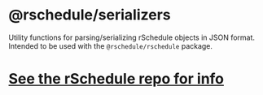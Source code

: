 # @rschedule/serializers

Utility functions for parsing/serializing rSchedule objects in JSON format. Intended to be used with the `@rschedule/rschedule` package.

# [See the rSchedule repo for info](https://gitlab.com/john.carroll.p/rschedule)
